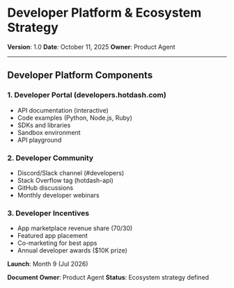 # Developer Platform & Ecosystem Strategy

**Version**: 1.0
**Date**: October 11, 2025
**Owner**: Product Agent

---

## Developer Platform Components

### 1. Developer Portal (developers.hotdash.com)

- API documentation (interactive)
- Code examples (Python, Node.js, Ruby)
- SDKs and libraries
- Sandbox environment
- API playground

### 2. Developer Community

- Discord/Slack channel (#developers)
- Stack Overflow tag (hotdash-api)
- GitHub discussions
- Monthly developer webinars

### 3. Developer Incentives

- App marketplace revenue share (70/30)
- Featured app placement
- Co-marketing for best apps
- Annual developer awards ($10K prize)

**Launch**: Month 9 (Jul 2026)

**Document Owner**: Product Agent
**Status**: Ecosystem strategy defined
